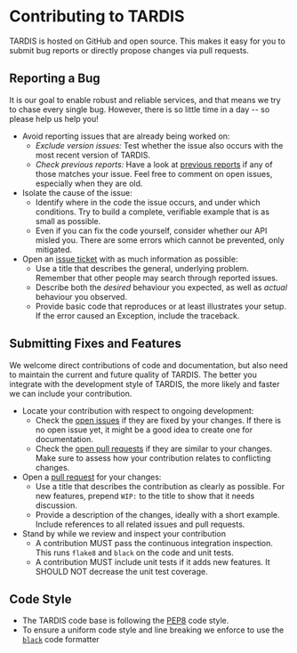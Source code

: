 # Contributing to TARDIS

TARDIS is hosted on GitHub and open source.
This makes it easy for you to submit bug reports or directly propose changes via pull requests.

## Reporting a Bug

It is our goal to enable robust and reliable services,
and that means we try to chase every single bug.
However, there is so little time in a day --
so please help us help you!

* Avoid reporting issues that are already being worked on:
  * *Exclude version issues:*
    Test whether the issue also occurs with the most recent version of TARDIS.
  * *Check previous reports:*
    Have a look at [previous reports](https://github.com/MatterMiners/tardis/issues/?q=is%3Aissue)
    if any of those matches your issue.
    Feel free to comment on open issues, especially when they are old.
* Isolate the cause of the issue:
  * Identify where in the code the issue occurs, and under which conditions.
    Try to build a complete, verifiable example that is as small as possible. 
  * Even if you can fix the code yourself, consider whether our API misled you.
    There are some errors which cannot be prevented, only mitigated.
* Open an [issue ticket](https://github.com/MatterMiners/tardis/issues/new) with as much information as possible:
  * Use a title that describes the general, underlying problem.
    Remember that other people may search through reported issues.
  * Describe both the *desired* behaviour you expected,
    as well as *actual* behaviour you observed.
  * Provide basic code that reproduces or at least illustrates your setup.
    If the error caused an Exception, include the traceback.

## Submitting Fixes and Features

We welcome direct contributions of code and documentation,
but also need to maintain the current and future quality of TARDIS.
The better you integrate with the development style of TARDIS,
the more likely and faster we can include your contribution.

* Locate your contribution with respect to ongoing development:
  * Check the [open issues](https://github.com/MatterMiners/tardis/issues/?q=is%3Aissue+is%3Aopen)
    if they are fixed by your changes.
    If there is no open issue yet, it might be a good idea to create one for documentation.
  * Check the [open pull requests](https://github.com/MatterMiners/tardis/pulls)
    if they are similar to your changes.
    Make sure to assess how your contribution relates to conflicting changes.
* Open a [pull request](https://github.com/MatterMiners/tardis/pulls) for your changes:
  * Use a title that describes the contribution as clearly as possible.
    For new features, prepend ``WIP:`` to the title to show that it needs discussion.
  * Provide a description of the changes, ideally with a short example.
    Include references to all related issues and pull requests.
* Stand by while we review and inspect your contribution
  * A contribution MUST pass the continuous integration inspection.
    This runs ``flake8`` and ``black`` on the code and unit tests.
  * A contribution MUST include unit tests if it adds new features.
    It SHOULD NOT decrease the unit test coverage.

## Code Style
* The TARDIS code base is following the [PEP8](https://pep8.org/) code style.
* To ensure a uniform code style and line breaking we enforce to use the 
  [``black``](https://black.readthedocs.io/en/stable/) code formatter
